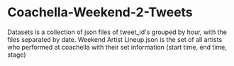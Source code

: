 # Coachella-Weekend-2-Tweets

Datasets is a collection of json files of tweet_id's grouped by hour, with the files separated by date.
Weekend Artist Lineup.json is the set of all artists who performed at coachella with their set information (start time, end time, stage)
